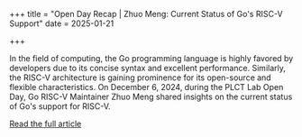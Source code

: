 +++
title = "Open Day Recap | Zhuo Meng: Current Status of Go's RISC-V Support"
date = 2025-01-21

+++

In the field of computing, the Go programming language is highly favored by developers due to its concise syntax and excellent performance. Similarly, the RISC-V architecture is gaining prominence for its open-source and flexible characteristics. On December 6, 2024, during the PLCT Lab Open Day, Go RISC-V Maintainer Zhuo Meng shared insights on the current status of Go's support for RISC-V.

[Read the full article](https://mp.weixin.qq.com/s/RdtpdRavUnrUn0oV3rsdkw)

